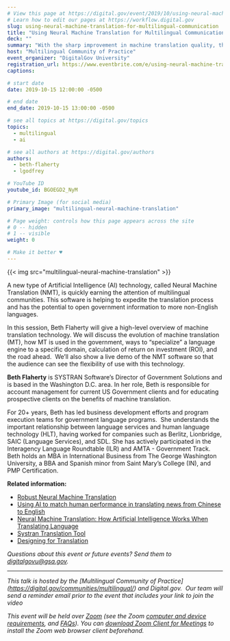 ```yaml
---
# View this page at https://digital.gov/event/2019/10/using-neural-machine-translation-for-multilingual
# Learn how to edit our pages at https://workflow.digital.gov
slug: using-neural-machine-translation-for-multilingual-communication
title: "Using Neural Machine Translation for Multilingual Communication"
deck: ""
summary: "With the sharp improvement in machine translation quality, the variety of government use cases for this technology has evolved."
host: "Multilingual Community of Practice"
event_organizer: "DigitalGov University"
registration_url: https://www.eventbrite.com/e/using-neural-machine-translation-for-multilingual-communication-registration-73984366231
captions: 

# start date
date: 2019-10-15 12:00:00 -0500

# end date
end_date: 2019-10-15 13:00:00 -0500

# see all topics at https://digital.gov/topics
topics: 
  - multilingual
  - ai

# see all authors at https://digital.gov/authors
authors: 
  - beth-flaherty
  - lgodfrey

# YouTube ID
youtube_id: BGOEGD2_NyM

# Primary Image (for social media)
primary_image: "multilingual-neural-machine-translation"

# Page weight: controls how this page appears across the site
# 0 -- hidden
# 1 -- visible
weight: 0

# Make it better ♥
---
```


{{< img src="multilingual-neural-machine-translation" >}}

A new type of Artificial Intelligence (AI) technology, called Neural Machine Translation (NMT), is quickly earning the attention of multilingual communities. This software is helping to expedite the translation process and has the potential to open government information to more non-English languages. 

In this session, Beth Flaherty will give a high-level overview of machine translation technology. We will discuss the evolution of machine translation (MT), how MT is used in the government, ways to “specialize” a language engine to a specific domain, calculation of return on investment (ROI), and the road ahead.  We’ll also show a live demo of the NMT software so that the audience can see the flexibility of use with this technology.

**Beth Flaherty** is SYSTRAN Software’s Director of Government Solutions and is based in the Washington D.C. area. In her role, Beth is responsible for account management for current US Government clients and for educating prospective clients on the benefits of machine translation.

For 20+ years, Beth has led business development efforts and program execution teams for government language programs.  She understands the important relationship between language services and human language technology (HLT), having worked for companies such as Berlitz, Lionbridge, SAIC (Language Services), and SDL. She has actively participated in the Interagency Language Roundtable (ILR) and AMTA - Government Track. Beth holds an MBA in International Business from The George Washington University, a BBA and Spanish minor from Saint Mary’s College (IN), and PMP Certification. 

**Related information:**

- [Robust Neural Machine Translation](https://ai.googleblog.com/2019/07/robust-neural-machine-translation.html)
- [Using AI to match human performance in translating news from Chinese to English](https://blogs.microsoft.com/ai/chinese-to-english-translator-milestone/)
- [Neural Machine Translation: How Artificial Intelligence Works When Translating Language](https://www.lionbridge.com/blog/translation-localization/neural-machine-translation-artificial-intelligence-works-multilingual-communication/)
- [Systran Translation Tool](https://translate.systran.net/translationTools/text)
- [Designing for Translation](https://digital.gov/2018/12/20/designing-for-translation/)

_Questions about this event or future events? Send them to [digitalgovu@gsa.gov](mailto:digitalgovu@gsa.gov)._

---

_This talk is hosted by the [Multilingual Community of Practice]
(https://digital.gov/communities/multilingual/) and Digital.gov. 
Our team will send a reminder email prior to the event that includes your link to join the video_

_This event will be held over [Zoom](https://www.zoom.us/) (see the Zoom [computer and device requirements](https://support.zoom.us/hc/en-us/articles/201362023-System-Requirements-for-PC-Mac-and-Linux), and [FAQs](https://support.zoom.us/hc/en-us/sections/200277708-Frequently-Asked-Questions)). You can [download Zoom Client for Meetings](https://zoom.us/download#client&#95;4meeting) to install the Zoom web browser client beforehand._
